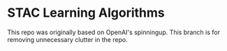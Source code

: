 # STAC Learning Algorithms

This repo was originally based on OpenAI's spinningup.
This branch is for removing unnecessary clutter in the repo.